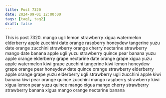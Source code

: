```yaml
---
title: Post 7320
date: 2024-09-01 12:00:00
tags: [tag1, tag2]
draft: false
---
```

This is post 7320.
mango
ugli
lemon
strawberry
xigua
watermelon
elderberry
apple
zucchini
date
orange
raspberry
honeydew
tangerine
yuzu
date
orange
zucchini
strawberry
orange
cherry
nectarine
strawberry
mango
date
banana
apple
ugli
yuzu
strawberry
quince
pear
banana
yuzu
apple
orange
elderberry
grape
nectarine
date
orange
grape
xigua
yuzu
apple
watermelon
kiwi
grape
zucchini
tangerine
kiwi
lemon
honeydew
grape
orange
pear
honeydew
date
quince
orange
strawberry
elderberry
apple
orange
grape
yuzu
elderberry
ugli
strawberry
ugli
zucchini
apple
kiwi
banana
kiwi
pear
orange
quince
zucchini
mango
raspberry
strawberry
kiwi
xigua
lemon
pear
yuzu
quince
mango
xigua
mango
cherry
strawberry
strawberry
banana
xigua
mango
orange
nectarine
banana
